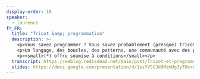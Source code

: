 ```yaml
---
display-order: 10
speaker:
  - laurence
fr_FR:
  title: "Tricot &amp; programmation"
  description: >-
    <p>Vous savez programmer ? Vous savez probablement (presque) tricoter&#8239;* !</p>
    <p>Un langage, des boucles, des patterns, une communauté avec des projets open source, ça ne vous rappelle rien ? La logique de programmation et du tricot ne sont pas si différentes !</p>
    <p><small>(*) offre soumise à conditions</small></p>
  transcript: https://weblog.redisdead.net/main/post/Tricot-et-programmation
  slides: https://docs.google.com/presentation/d/1siYVSCJd9MzmUg3yTUxre7KEarQHjQ46rhsN5AA9if4/edit
---
```

